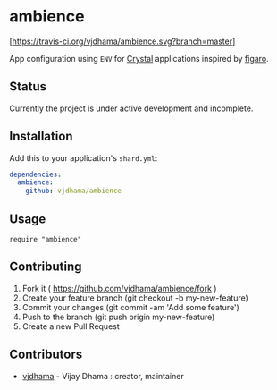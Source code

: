 # ambience
[https://travis-ci.org/vjdhama/ambience.svg?branch=master]

App configuration using `ENV` for [Crystal](http://crystal-lang.org/) applications inspired by [figaro](https://github.com/laserlemon/figaro).

## Status

Currently the project is under active development and incomplete.

## Installation


Add this to your application's `shard.yml`:

```yaml
dependencies:
  ambience:
    github: vjdhama/ambience
```


## Usage


```crystal
require "ambience"
```


## Contributing

1. Fork it ( https://github.com/vjdhama/ambience/fork )
2. Create your feature branch (git checkout -b my-new-feature)
3. Commit your changes (git commit -am 'Add some feature')
4. Push to the branch (git push origin my-new-feature)
5. Create a new Pull Request

## Contributors

- [vjdhama](https://github.com/vjdhama) - Vijay Dhama : creator, maintainer
